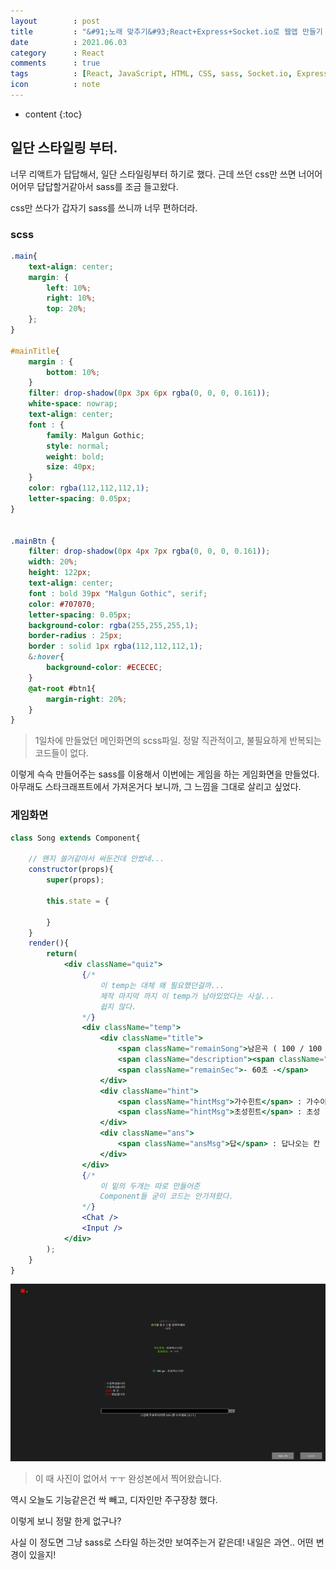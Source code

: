 ```yaml
---
layout        : post
title         : "&#91;노래 맞추기&#93;React+Express+Socket.io로 웹앱 만들기 2일차"
date          : 2021.06.03
category      : React
comments      : true
tags          : [React, JavaScript, HTML, CSS, sass, Socket.io, Express, NodeJS]
icon          : note
---
```


* content
{:toc}

## 일단 스타일링 부터.

너무 리액트가 답답해서, 일단 스타일링부터 하기로 했다.
근데 쓰던 css만 쓰면 너어어어어무 답답할거같아서 sass를 조금 들고왔다.

css만 쓰다가 갑자기 sass를 쓰니까 너무 편하더라.


### scss
```scss
.main{
    text-align: center;
    margin: {
        left: 10%;
        right: 10%;
        top: 20%; 
    };  
}

#mainTitle{
    margin : {
        bottom: 10%;
    }
    filter: drop-shadow(0px 3px 6px rgba(0, 0, 0, 0.161));
	white-space: nowrap;
	text-align: center;
    font : {
        family: Malgun Gothic;
        style: normal;
        weight: bold;
        size: 40px;
    }
	color: rgba(112,112,112,1);
	letter-spacing: 0.05px;
}


.mainBtn {
	filter: drop-shadow(0px 4px 7px rgba(0, 0, 0, 0.161));
	width: 20%;
	height: 122px;
	text-align: center;
	font : bold 39px "Malgun Gothic", serif;
	color: #707070;
	letter-spacing: 0.05px;
	background-color: rgba(255,255,255,1);
	border-radius : 25px;
	border : solid 1px rgba(112,112,112,1);
    &:hover{
        background-color: #ECECEC;
    }
    @at-root #btn1{
        margin-right: 20%;
    }
} 
```
> 1일차에 만들었던 메인화면의 scss파일. 정말 직관적이고, 불필요하게 반복되는 코드들이 없다.

이렇게 슥슥 만들어주는 sass를 이용해서 이번에는 게임을 하는 게임화면을 만들었다.
아무래도 스타크래프트에서 가져온거다 보니까, 그 느낌을 그대로 살리고 싶었다.


### 게임화면
```jsx 
class Song extends Component{

    // 왠지 쓸거같아서 써둔건데 안썼네...
    constructor(props){
        super(props);

        this.state = {

        }
    }
    render(){
        return(
            <div className="quiz">
                {/*
                    이 temp는 대체 왜 필요했던걸까... 
                    제작 마지막 까지 이 temp가 남아있었다는 사실...
                    쉽지 않다.
                */}
                <div className="temp">
                    <div className="title">
                        <span className="remainSong">남은곡 ( 100 / 100 )</span><br/>
                        <span className="description"><span className="_1">음악</span>을 듣고 <span className="_2">답</span>을 입력하세요</span><br/>
                        <span className="remainSec">- 60초 -</span>
                    </div>
                    <div className="hint">
                        <span className="hintMsg">가수힌트</span> : 가수이름<br/>
                        <span className="hintMsg">초성힌트</span> : 초성
                    </div>
                    <div className="ans">
                        <span className="ansMsg">답</span> : 답나오는 칸
                    </div>
                </div>
                {/* 
                    이 밑의 두개는 따로 만들어준 
                    Component들 굳이 코드는 안가져왔다.
                */}
                <Chat />
                <Input />
            </div>
        );
    }
}
```

![게임화면](/style/image/react-MatchSong/gameScreen.png)

> 이 때 사진이 없어서 ㅜㅜ 완성본에서 찍어왔습니다. 

역시 오늘도 기능같은건 싹 빼고, 디자인만 주구장창 했다.

이렇게 보니 정말 한게 없구나?

사실 이 정도면 그냥 sass로 스타일 하는것만 보여주는거 같은데!
내일은 과연.. 어떤 변경이 있을지!